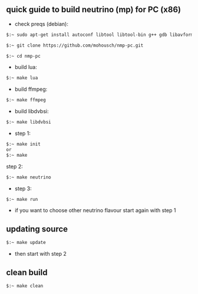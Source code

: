 ## quick guide to build neutrino (mp) for PC (x86) ##

* check preqs (debian):

```bash
$:~ sudo apt-get install autoconf libtool libtool-bin g++ gdb libavformat-dev libswscale-dev libswresample-dev libao-dev libopenthreads-dev libglew-dev freeglut3-dev libcurl4-gnutls-dev libfreetype6-dev libid3tag0-dev libmad0-dev libogg-dev libpng12-dev libgif-dev libjpeg-dev libvorbis-dev libsigc++-2.0-dev libflac-dev libblkid-dev libgstreamer1.0-dev libgstreamer-plugins-base1.0-dev libgstreamer-plugins-bad1.0-dev libfribidi-dev libass-dev python-dev lua5.2 lua5.2-dev lua-json lua-expat lua-posix lua-socket lua-soap lua-curl clutter-1.0
```

```bash
$:~ git clone https://github.com/mohousch/nmp-pc.git
```
```bash
$:~ cd nmp-pc
```

* build lua:
```bash
$:~ make lua
```

* build ffmpeg:
```bash
$:~ make ffmpeg
```

* build libdvbsi:
```bash
$:~ make libdvbsi
```

* step 1:
```bash
$:~ make init
or
$:~ make
```

step 2:
```bash
$:~ make neutrino
```

* step 3:
```bash
$:~ make run
```

* if you want to choose other neutrino flavour start again with step 1

## updating source ##
```bash
$:~ make update
```

* then start with step 2

## clean build ##
```bash
$:~ make clean
```








